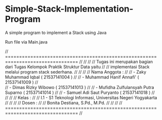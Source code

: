 # Simple-Stack-Implementation-Program
A simple program to implement a Stack using Java

Run file via Main.java

// ================================================================================ //
//                                                                                  //
// Tugas ini merupakan bagian dari Tugas Kelompok Praktik Struktur Data yaitu       //
// implementasi Stack melalui program stack sederhana.                              //
//                                                                                  //
// Nama Anggota :                                                                   //
// - Zaky Muhammad Iqbal                ( 21537141004 )                             //
// - Muhammad Hanif Annafi'             ( 21537141009 )                             //  
// - Dimas Rizky Wibowo                 ( 21537141013 )                             // 
// - Mufidha Zulfulansyah Putra Suparno ( 21537141014 )                             //
// - Samuel Adi Saut Puryanto           ( 21537141018 )                             //
//                                                                                  //
// Kelas :                                                                          //
// I.1 - S1 Teknologi Informasi, Universitas Negeri Yogyakarta                      //
//                                                                                  //
// Dosen :                                                                          //
// Bonita Destiana, S.Pd., M.Pd.                                                    //
//                                                                                  //
// ================================================================================ //
